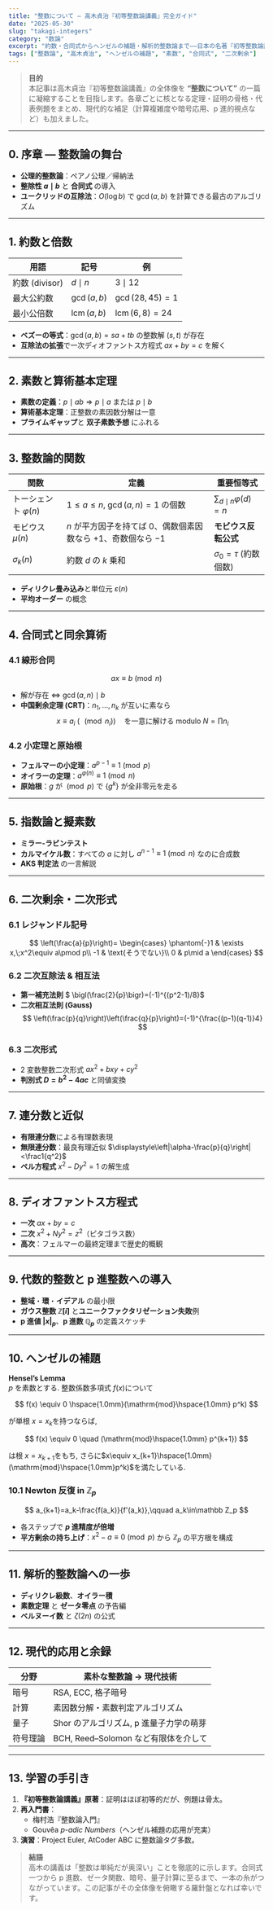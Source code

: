 ```yaml
---
title: "整数について — 高木貞治『初等整数論講義』完全ガイド"
date: "2025-05-30"
slug: "takagi-integers"
category: "数論"
excerpt: "約数・合同式からヘンゼルの補題・解析的整数論まで――日本の名著『初等整数論講義』を一気に俯瞰し、現代的視点で補足を加えた総まとめ。"
tags: ["整数論", "高木貞治", "ヘンゼルの補題", "素数", "合同式", "二次剰余"]
---
```


> **目的**  
> 本記事は高木貞治『初等整数論講義』の全体像を **“整数について”** の一篇に凝縮することを目指します。各章ごとに核となる定理・証明の骨格・代表例題をまとめ、現代的な補足（計算複雑度や暗号応用、p 進的視点など）も加えました。

---

## 0. 序章 ― 整数論の舞台

- **公理的整数論**：ペアノ公理／帰納法
- **整除性 $a\mid b$** と **合同式** の導入
- **ユークリッドの互除法**：$O(\log b)$ で $\gcd(a,b)$ を計算できる最古のアルゴリズム

---

## 1. 約数と倍数

| 用語           | 記号                      | 例                           |
| -------------- | ------------------------- | ---------------------------- |
| 約数 (divisor) | $d\mid n$                 | $3\mid 12$                   |
| 最大公約数     | $\gcd(a,b)$               | $\gcd(28,45)=1$              |
| 最小公倍数     | $\operatorname{lcm}(a,b)$ | $\operatorname{lcm}(6,8)=24$ |

- **ベズーの等式**：$\gcd(a,b)=sa+tb$ の整数解 $(s,t)$ が存在
- **互除法の拡張**で一次ディオファントス方程式 $ax+by=c$ を解く

---

## 2. 素数と算術基本定理

- **素数の定義**：$p\mid ab\Rightarrow p\mid a$ または $p\mid b$
- **算術基本定理**：正整数の素因数分解は一意
- **プライムギャップ**と **双子素数予想** にふれる

---

## 3. 整数論的関数

| 関数                      | 定義                                                               | 重要恒等式                   |
| ------------------------- | ------------------------------------------------------------------ | ---------------------------- |
| トーシェント $\varphi(n)$ | $1\le a\le n,\ \gcd(a,n)=1$ の個数                                 | $\sum_{d\mid n}\varphi(d)=n$ |
| モビウス $\mu(n)$         | $n$ が平方因子を持てば $0$、偶数個素因数なら $+1$、奇数個なら $-1$ | **モビウス反転公式**         |
| $\sigma_k(n)$             | 約数 $d$ の $k$ 乗和                                               | $\sigma_0=\tau$ (約数個数)   |

- **ディリクレ畳み込み**と単位元 $\varepsilon(n)$
- **平均オーダー** の概念

---

## 4. 合同式と同余算術

### 4.1 線形合同

$$
ax \equiv b \pmod n
$$

- 解が存在 ⇔ $\gcd(a,n)\mid b$
- **中国剰余定理 (CRT)**：$n_1,\dots,n_k$ が互いに素なら  
  $$x\equiv a_i \ (\!\!\!\!\pmod{n_i}) \quad\text{を一意に解ける modulo } N=\prod n_i$$

### 4.2 小定理と原始根

- **フェルマーの小定理**：$a^{p-1}\equiv1\pmod p$
- **オイラーの定理**：$a^{\varphi(n)}\equiv1\pmod n$
- **原始根**：$g$ が $\pmod p$ で $\{g^k\}$ が全非零元を走る

---

## 5. 指数論と擬素数

- **ミラー‐ラビンテスト**
- **カルマイケル数**：すべての $a$ に対し $a^{n-1}\equiv1\pmod n$ なのに合成数
- **AKS 判定法** の一言解説

---

## 6. 二次剰余・二次形式

### 6.1 レジャンドル記号

$$
\left(\frac{a}{p}\right)=
\begin{cases}
\phantom{-}1 & \exists x,\;x^2\equiv a\pmod p\\
-1 & \text{そうでない}\\
0 & p\mid a
\end{cases}
$$

### 6.2 二次互除法 & 相互法

- **第一補充法則** $ \bigl(\frac{2}{p}\bigr)=(-1)^{(p^2-1)/8}$
- **二次相互法則 (Gauss)**
  $$
  \left(\frac{p}{q}\right)\left(\frac{q}{p}\right)=(-1)^{\frac{(p-1)(q-1)}4}
  $$

### 6.3 二次形式

- 2 変数整数二次形式 $ax^2+bxy+cy^2$
- **判別式 $D=b^2-4ac$** と同値変換

---

## 7. 連分数と近似

- **有限連分数**による有理数表現
- **無限連分数**：最良有理近似 $\displaystyle\left|\alpha-\frac{p}{q}\right|<\frac1{q^2}$
- **ペル方程式** $x^2-Dy^2=1$ の解生成

---

## 8. ディオファントス方程式

- **一次** $ax+by=c$
- **二次** $x^2+Ny^2=z^2$（ピタゴラス数）
- **高次**：フェルマーの最終定理まで歴史的概観

---

## 9. 代数的整数と p 進整数への導入

- **整域**・**環**・**イデアル** の最小限
- **ガウス整数 $\mathbb Z[i]$** と**ユニークファクタリゼーション失敗**例
- **p 進値 $|x|_p$**、**p 進数 $\mathbb Q_p$** の定義スケッチ

---

## 10. ヘンゼルの補題

**Hensel’s Lemma**  
$p$ を素数とする. 整数係数多項式 $f(x)$について

$$
f(x) \equiv 0 \hspace{1.0mm}(\mathrm{mod}\hspace{1.0mm} p^k)
$$

が単根 $x=x_k$を持つならば,

$$
f(x) \equiv 0 \quad (\mathrm{mod}\hspace{1.0mm} p^{k+1})
$$

は根 $x = x_{k+1}$をもち, さらに$x\equiv x_{k+1}\hspace{1.0mm}(\mathrm{mod}\hspace{1.0mm}p^k)$を満たしている.

### 10.1 Newton 反復 in $\mathbb Z_p$

$$
a_{k+1}=a_k-\frac{f(a_k)}{f'(a_k)},\qquad a_k\in\mathbb Z_p
$$

- 各ステップで **$p$ 進精度が倍増**
- **平方剰余の持ち上げ**：$x^2-a\equiv0\pmod p$ から $\mathbb Z_p$ の平方根を構成

---

## 11. 解析的整数論への一歩

- **ディリクレ級数**、**オイラー積**
- **素数定理** と **ゼータ零点** の予告編
- **ベルヌーイ数** と $\zeta(2n)$ の公式

---

## 12. 現代的応用と余録

| 分野     | 素朴な整数論 → 現代技術                 |
| -------- | --------------------------------------- |
| 暗号     | RSA, ECC, 格子暗号                      |
| 計算     | 素因数分解・素数判定アルゴリズム        |
| 量子     | Shor のアルゴリズム, p 進量子力学の萌芽 |
| 符号理論 | BCH, Reed–Solomon など有限体を介して    |

---

## 13. 学習の手引き

1. **『初等整数論講義』原著**：証明はほぼ初等的だが、例題は骨太。
2. **再入門書**：
   - 梅村浩『整数論入門』
   - Gouvêa _p-adic Numbers_（ヘンゼル補題の応用が充実）
3. **演習**：Project Euler, AtCoder ABC に整数論タグ多数。

> **結語**  
> 高木の講義は「整数は単純だが奥深い」ことを徹底的に示します。合同式一つから p 進数、ゼータ関数、暗号、量子計算に至るまで、一本の糸がつながっています。この記事がその全体像を俯瞰する羅針盤となれば幸いです。
